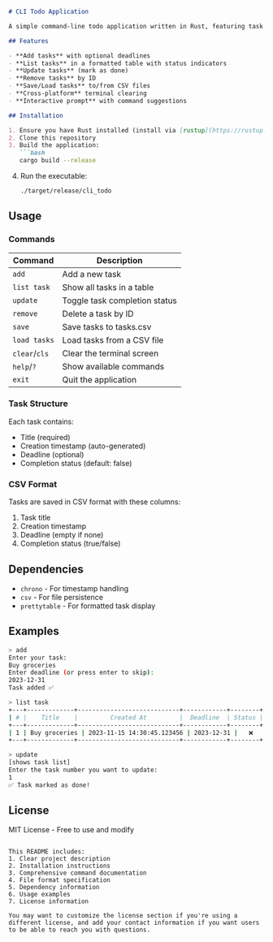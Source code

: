 ```markdown
# CLI Todo Application

A simple command-line todo application written in Rust, featuring task management with deadlines, CSV persistence, and a clean tabular display.

## Features

- **Add tasks** with optional deadlines
- **List tasks** in a formatted table with status indicators
- **Update tasks** (mark as done)
- **Remove tasks** by ID
- **Save/Load tasks** to/from CSV files
- **Cross-platform** terminal clearing
- **Interactive prompt** with command suggestions

## Installation

1. Ensure you have Rust installed (install via [rustup](https://rustup.rs/))
2. Clone this repository
3. Build the application:
   ```bash
   cargo build --release
   ```
4. Run the executable:
   ```bash
   ./target/release/cli_todo
   ```

## Usage

### Commands

| Command      | Description                          |
|--------------|--------------------------------------|
| `add`        | Add a new task                       |
| `list task`  | Show all tasks in a table            |
| `update`     | Toggle task completion status        |
| `remove`     | Delete a task by ID                  |
| `save`       | Save tasks to tasks.csv              |
| `load tasks` | Load tasks from a CSV file           |
| `clear`/`cls`| Clear the terminal screen            |
| `help`/`?`   | Show available commands              |
| `exit`       | Quit the application                 |

### Task Structure

Each task contains:
- Title (required)
- Creation timestamp (auto-generated)
- Deadline (optional)
- Completion status (default: false)

### CSV Format

Tasks are saved in CSV format with these columns:
1. Task title
2. Creation timestamp
3. Deadline (empty if none)
4. Completion status (true/false)

## Dependencies

- `chrono` - For timestamp handling
- `csv` - For file persistence
- `prettytable` - For formatted task display

## Examples

```bash
> add
Enter your task:
Buy groceries
Enter deadline (or press enter to skip):
2023-12-31
Task added ✅

> list task
+---+-------------+----------------------------+------------+--------+
| # |    Title    |         Created At         |  Deadline  | Status |
+---+-------------+----------------------------+------------+--------+
| 1 | Buy groceries | 2023-11-15 14:30:45.123456 | 2023-12-31 |   ❌   |
+---+-------------+----------------------------+------------+--------+

> update
[shows task list]
Enter the task number you want to update:
1
✅ Task marked as done!
```

## License

MIT License - Free to use and modify
```

This README includes:
1. Clear project description
2. Installation instructions
3. Comprehensive command documentation
4. File format specification
5. Dependency information
6. Usage examples
7. License information

You may want to customize the license section if you're using a different license, and add your contact information if you want users to be able to reach you with questions.